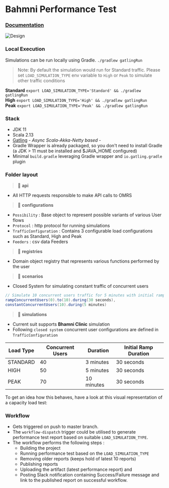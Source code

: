 # Bahmni Performance Test

### [Documentation](https://bahmni.atlassian.net/wiki/spaces/BAH/pages/3038445574/Performance+Benchmarking+and+Capacity+Planning)

![Design](https://raw.githubusercontent.com/Bahmni/bahmni-diagrams/main/quality-gates/performance_test_design.png)

### Local Execution

Simulations can be run locally using Gradle. `./gradlew gatlingRun`

> Note: By default the simulation would run for Standard traffic. Please set `LOAD_SIMULATION_TYPE` env variable to `High` or `Peak` to simulate other traffic conditions

**Standard**
`export LOAD_SIMULATION_TYPE='Standard' && ./gradlew gatlingRun` \
**High** `export LOAD_SIMULATION_TYPE='High' && ./gradlew gatlingRun` \
**Peak** `export LOAD_SIMULATION_TYPE='Peak' && ./gradlew gatlingRun`

### Stack

- JDK 11
- Scala 2.13
- [Gatling](https://github.com/gatling/gatling/blob/master/LICENSE.txt) - _Async Scala-Akka-Netty based_ -
- Gradle Wrapper is already packaged, so you don't need to install Gradle (a JDK > 11 must be installed and $JAVA_HOME configured)
- Minimal `build.gradle` leveraging Gradle wrapper and `io.gatling.gradle` plugin

### Folder layout

> 📁 **api**

- All HTTP requests responsible to make API calls to OMRS

> 📁 **configurations**

- `Possibility` : Base object to represent possible variants of various User flows
- `Protocol` : http protocol for running simulations
- `TrafficConfiguration` : Contains 3 configurable load configurations such as Standard, High and Peak
- `Feeders` : csv data Feeders

> 📁 **registries**

- Domain object registry that represents various functions performed by the user

> 📁 **scenarios**

- Closed System for simulating constant traffic of concurrent users

```scala
// Simulate 10 concurrent users traffic for 5 minutes with initial ramp of 30 seconds
rampConcurrentUsers(0).to(10).during(30 seconds),
constantConcurrentUsers(10).during(5 minutes)
```

> 📁 **simulations**

- Current suit supports **Bhamni Clinic** simulation
- Following `closed system` concurrent user configurations are defined in `TrafficConfiguration`

| Load Type | Concurrent Users | Duration   | Initial Ramp Duration |
| --------- | ---------------- | ---------- | --------------------- |
| STANDARD  | 40               | 3 minutes  | 30 seconds            |
| HIGH      | 50               | 5 minutes  | 30 seconds            |
| PEAK      | 70               | 10 minutes | 30 seconds            |

To get an idea how this behaves, have a look at this visual representation of a capacity load test:

### Workflow

- Gets triggered on push to master branch.
- The `workflow-dispatch` trigger could be utilised to generate performance test report based on suitable `LOAD_SIMULATION_TYPE`.
- The workflow performs the following steps :
  - Building the project
  - Running performance test based on the `LOAD_SIMULATION_TYPE`
  - Removing older reports (keeps hold of latest 10 reports)
  - Publishing reports
  - Uploading the artifact (latest performance report) and
  - Posting Slack notification containing Success/Failure message and link to the published report on successful workflow.
